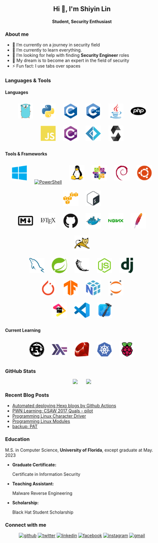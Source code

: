 <h2 align="center">Hi 👋, I'm Shiyin Lin</h2>
<h4 align="center">Student, Security Enthusiast</h4>

### About me

- 🔭 I’m currently on a journey in security field
- 🌱 I’m currently to learn everything.
- 🤝 I’m looking for help with finding **Security Engineer** roles
- 💭 My dream is to become an expert in the field of security
- ⚡ Fun fact: I use tabs over spaces

### Languages & Tools

#### Languages

<div align="center">  
    <a href="https://go.dev/" target="_blank"><img style="margin: 10px" src="https://github.com/devicons/devicon/raw/master/icons/go/go-original.svg" alt="Go" height="50" /></a>
    <a href="https://www.python.org/" target="_blank"><img style="margin: 10px" src="https://github.com/devicons/devicon/raw/master/icons/python/python-original.svg" alt="Python" height="50" /></a>
    <a href="https://www.cprogramming.com/" target="_blank"><img style="margin: 10px" src="https://github.com/devicons/devicon/raw/master/icons/c/c-original.svg" alt="C" height="50" /></a>
    <a href="https://www.cplusplus.com/" target="_blank"><img style="margin: 10px" src="https://github.com/devicons/devicon/raw/master/icons/cplusplus/cplusplus-original.svg" alt="C++" height="50" /></a>
    <a href="https://www.java.com/" target="_blank"><img style="margin: 10px" src="https://github.com/devicons/devicon/raw/master/icons/java/java-original.svg" alt="Java" height="50" /></a>
    <a href="https://www.php.net/" target="_blank"><img style="margin: 10px" src="https://github.com/devicons/devicon/raw/master/icons/php/php-plain.svg" alt="PHP" height="50" /></a>
    <a href="https://www.javascript.com/" target="_blank"><img style="margin: 10px" src="https://raw.githubusercontent.com/devicons/devicon/master/icons/javascript/javascript-plain.svg" alt="JavaScript" height="50" /></a>
	<a href="https://docs.microsoft.com/en-us/dotnet/csharp/" target="_blank"><img style="margin: 10px" src="https://github.com/devicons/devicon/raw/master/icons/csharp/csharp-original.svg" alt="C#" height="50" /></a>
	<a href="https://fsharp.org/" target="_blank"><img style="margin: 10px" src="https://raw.githubusercontent.com/devicons/devicon/master/icons/fsharp/fsharp-original.svg" alt="F#" height="50" /></a>
	<a href="https://docs.soliditylang.org/" target="_blank"><img style="margin: 10px" src="https://github.com/devicons/devicon/raw/master/icons/solidity/solidity-original.svg" alt="Solidity" height="50" /></a>
</div>

#### Tools & Frameworks

<div align="center">
	<a href="https://www.microsoft.com/en-us/windows" target="_blank"><img style="margin: 10px" src="https://github.com/devicons/devicon/raw/master/icons/windows8/windows8-original.svg" alt="Linux" height="50" /></a>
    <a href="https://docs.microsoft.com/en-us/powershell/" target="_blank"><img style="margin: 10px" src="https://profilinator.rishav.dev/skills-assets/powershell.png" alt="PowerShell" height="50" /></a>
	<a href="https://www.linux.org/" target="_blank"><img style="margin: 10px" src="https://github.com/devicons/devicon/raw/master/icons/linux/linux-original.svg" alt="Linux" height="50" /></a>
	<a href="https://www.centos.org/" target="_blank"><img style="margin: 10px" src="https://github.com/devicons/devicon/raw/master/icons/centos/centos-original.svg" alt="CentOS" height="50" /></a>
	<a href="https://www.debian.org/" target="_blank"><img style="margin: 10px" src="https://github.com/devicons/devicon/raw/master/icons/debian/debian-original.svg" alt="Debian" height="50" /></a>
	<a href="https://ubuntu.com/" target="_blank"><img style="margin: 10px" src="https://github.com/devicons/devicon/raw/master/icons/ubuntu/ubuntu-plain.svg" alt="Ubuntu" height="50" /></a>
	<a href="https://aws.amazon.com/" target="_blank"><img style="margin: 10px" src="https://github.com/devicons/devicon/raw/master/icons/amazonwebservices/amazonwebservices-original.svg" alt="AWS" height="50" /></a>
    <a href="https://www.gnu.org/software/bash/" target="_blank"><img style="margin: 10px" src="https://github.com/devicons/devicon/raw/master/icons/bash/bash-original.svg" alt="Bash" height="50" /></a>
	<br>
	<a href="https://www.markdownguide.org/" target="_blank"><img style="margin: 10px" src="https://github.com/devicons/devicon/raw/master/icons/markdown/markdown-original.svg" alt="Markdown" height="50" /></a>
	<a href="https://www.latex-project.org/" target="_blank"><img style="margin: 10px" src="https://github.com/devicons/devicon/raw/master/icons/latex/latex-original.svg" alt="LaTeX" height="50" /></a>
	<a href="https://github.com/" target="_blank"><img style="margin: 10px" src="https://github.com/devicons/devicon/raw/master/icons/github/github-original.svg" alt="Git" height="50" /></a>
	<a href="https://www.docker.com/" target="_blank"><img style="margin: 10px" src="https://github.com/devicons/devicon/raw/master/icons/docker/docker-original.svg" alt="Docker" height="50" /></a>
	<a href="https://www.nginx.com/" target="_blank"><img style="margin: 10px" src="https://github.com/devicons/devicon/raw/master/icons/nginx/nginx-original.svg" alt="Nginx" height="50" /></a>
	<a href="https://www.apache.org/" target="_blank"><img style="margin: 10px" src="https://github.com/devicons/devicon/raw/master/icons/apache/apache-original.svg" alt="Apache" height="50" /></a>
	<a href="https://tomcat.apache.org/" target="_blank"><img style="margin: 10px" src="https://github.com/devicons/devicon/raw/master/icons/tomcat/tomcat-original.svg" alt="Tomcat" height="50" /></a>
	<br>
	<a href="https://www.mysql.com/" target="_blank"><img style="margin: 10px" src="https://github.com/devicons/devicon/raw/master/icons/mysql/mysql-original.svg" alt="MySQL" height="50" /></a>
	<a href="https://docs.spring.io/spring-framework/docs/3.0.x/reference/expressions.html#:~:text=The%20Spring%20Expression%20Language%20(SpEL,and%20basic%20string%20templating%20functionality." target="_blank"><img style="margin: 10px" src="https://github.com/devicons/devicon/raw/master/icons/spring/spring-original.svg" alt="Spring" height="50" /></a>
	<a href="https://flask.palletsprojects.com/" target="_blank"><img style="margin: 10px" src="https://github.com/devicons/devicon/raw/master/icons/flask/flask-original.svg" alt="Flask" height="50" /></a>
	<a href="https://nodejs.org/" target="_blank"><img style="margin: 10px" src="https://github.com/devicons/devicon/raw/master/icons/nodejs/nodejs-original.svg" alt="Node.js" height="50" /></a>
	<a href="https://www.djangoproject.com/" target="_blank"><img style="margin: 10px" src="https://github.com/devicons/devicon/raw/master/icons/django/django-plain.svg" alt="Django" height="50" /></a>
	<br>
	<a href="https://pytorch.org/" target="_blank"><img style="margin: 10px" src="https://github.com/devicons/devicon/raw/master/icons/pytorch/pytorch-original.svg" alt="PyTorch" height="50" /></a>
	<a href="https://www.tensorflow.org/" target="_blank"><img style="margin: 10px" src="https://github.com/devicons/devicon/raw/master/icons/tensorflow/tensorflow-original.svg" alt="TensorFlow" height="50" /></a>
	<a href="https://numpy.org/" target="_blank"><img style="margin: 10px" src="https://github.com/devicons/devicon/raw/master/icons/numpy/numpy-original.svg" alt="NumPy" height="50" /></a>
	<a href="https://jupyter.org/" target="_blank"><img style="margin: 10px" src="https://github.com/devicons/devicon/raw/master/icons/jupyter/jupyter-original.svg" alt="The Jupyter Notebook" height="50" /></a>
	<br>
	<a href="https://www.jetbrains.com/" target="_blank"><img style="margin: 10px" src="https://github.com/devicons/devicon/raw/master/icons/jetbrains/jetbrains-original.svg" alt="TensorFlow" height="50" /></a>
	<a href="https://code.visualstudio.com/" target="_blank"><img style="margin: 10px" src="https://github.com/devicons/devicon/raw/master/icons/vscode/vscode-original.svg" alt="Visual Studio Code" height="50" /></a>
	<a href="https://developer.apple.com/xcode/" target="_blank"><img style="margin: 10px" src="https://github.com/devicons/devicon/raw/master/icons/xcode/xcode-original.svg" alt="Xcode" height="50" /></a>
</div>

#### Current Learning

<div align="center">
	<a href="https://www.rust-lang.org/" target="_blank"><img style="margin: 10px" src="https://github.com/devicons/devicon/raw/master/icons/rust/rust-plain.svg" alt="Rust" height="50" /></a>
    <a href="https://www.haskell.org/" target="_blank"><img style="margin: 10px" src="https://github.com/devicons/devicon/raw/master/icons/haskell/haskell-original.svg" alt="Haskell" height="50" /></a>
	<a href="https://www.ruby-lang.org/en/" target="_blank"><img style="margin: 10px" src="https://github.com/devicons/devicon/raw/master/icons/ruby/ruby-original.svg" alt="Ruby" height="50" /></a>
	<a href="https://kubernetes.io/" target="_blank"><img style="margin: 10px" src="https://github.com/devicons/devicon/raw/master/icons/kubernetes/kubernetes-plain.svg" alt="Kubernetes" height="50" /></a>
	<a href="https://www.raspberrypi.org/" target="_blank"><img style="margin: 10px" src="https://github.com/devicons/devicon/raw/master/icons/raspberrypi/raspberrypi-original.svg" alt="Raspberry Pi" height="50" /></a>
</div>

### GitHub Stats

<div align="center">
    <span>&emsp;&emsp;</span>
	<img width="55%" src="https://github-readme-stats.vercel.app/api?username=ACce1er4t0r&count_private=true&show_icons=true&hide=prs,contribs&theme=tokyonight&include_all_commits=true" /><span>&emsp;&emsp;</span><img width="35%" src="https://github-readme-stats.vercel.app/api/top-langs/?username=ACce1er4t0r&count_private=true&hide=Tex,VHDL,jupyter%20notebook,css,html,JavaScript&theme=tokyonight&layout=compact&langs_count=6" />
    <span>&emsp;&emsp;</span>
</div>

### Recent Blog Posts  

<!-- BLOG-POST-LIST:START -->
- [Automated deploying Hexo blogs by Github Actions](http://aslin.site/2022/12/18/Automated-deploying-Hexo-blogs-with-Github-Actions/)
- [PWN Learning: CSAW 2017 Quals - pilot](http://aslin.site/2022/03/17/PWN-Learning-CSAW-2017-Quals-pilot/)
- [Programming Linux Character Driver](http://aslin.site/2022/03/17/Programming-Linux-Character-Driver/)
- [Programming Linux Modules](http://aslin.site/2022/03/09/Programming-Linux-Modules/)
- [backup: PAT](http://aslin.site/2022/03/09/backup-PAT/)
<!-- BLOG-POST-LIST:END -->  

### Education

M.S. in Computer Science, **University of Florida**, except graduate at May. 2023 

- **Graduate Certificate:**

    Certificate in Information Security

- **Teaching Assistant:**

    Malware Reverse Engineering

- **Scholarship:**

    Black Hat Student Scholarship

### Connect with me

<div align="center">
	<a href="https://github.com/ACce1er4t0r" target="_blank"><img src=https://img.shields.io/badge/github-%2324292e.svg?&style=for-the-badge&logo=github&logoColor=white alt=github style="margin-bottom: 5px;" /></a>
	<a href="https://twitter.com/ACce1er4t0r" target="_blank"><img src=https://img.shields.io/badge/twitter-%2300acee.svg?&style=for-the-badge&logo=twitter&logoColor=white alt=twitter style="margin-bottom: 5px;" /></a>
	<a href="https://linkedin.com/in/shiyin-lin-224388186" target="_blank"><img src=https://img.shields.io/badge/linkedin-%231E77B5.svg?&style=for-the-badge&logo=linkedin&logoColor=white alt=linkedin style="margin-bottom: 5px;" /></a>
	<a href="https://www.facebook.com/100029033059167" target="_blank"><img src=https://img.shields.io/badge/facebook-%232E87FB.svg?&style=for-the-badge&logo=facebook&logoColor=white alt=facebook style="margin-bottom: 5px;" /></a>
	<a href="https://instagram.com/ACce1er4t0r" target="_blank"><img src=https://img.shields.io/badge/instagram-%23000000.svg?&style=for-the-badge&logo=instagram&logoColor=white alt=instagram style="margin-bottom: 5px;" /></a>
	<a href="mailto:lkjlkj174@gmail.com" target="_blank"><img src=https://img.shields.io/badge/gmail-%23c71610.svg?&style=for-the-badge&logo=gmail&logoColor=white alt=gmail style="margin-bottom: 5px;" /></a>
</div>
